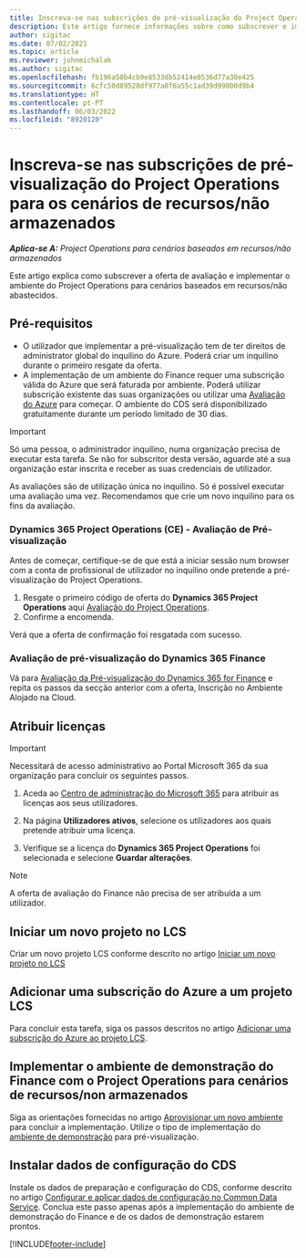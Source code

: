 ```yaml
---
title: Inscreva-se nas subscrições de pré-visualização do Project Operations para os cenários de recursos/não armazenados
description: Este artigo fornece informações sobre como subscrever e implementar o Project Operations para cenários baseados em recursos/não abastecidos.
author: sigitac
ms.date: 07/02/2021
ms.topic: article
ms.reviewer: johnmichalak
ms.author: sigitac
ms.openlocfilehash: fb196a50b4cb9e8533db52414e8536d77a30e425
ms.sourcegitcommit: 6cfc50d89528df977a8f6a55c1ad39d99800d9b4
ms.translationtype: HT
ms.contentlocale: pt-PT
ms.lasthandoff: 06/03/2022
ms.locfileid: "8920120"
---
```

# <a name="sign-up-for-project-operations-preview-subscriptions-for-resource-non-stocked-scenarios"></a>Inscreva-se nas subscrições de pré-visualização do Project Operations para os cenários de recursos/não armazenados

_**Aplica-se A:** Project Operations para cenários baseados em recursos/não armazenados_



Este artigo explica como subscrever a oferta de avaliação e implementar o ambiente do Project Operations para cenários baseados em recursos/não abastecidos.

## <a name="prerequisites"></a>Pré-requisitos
- O utilizador que implementar a pré-visualização tem de ter direitos de administrator global do inquilino do Azure. Poderá criar um inquilino durante o primeiro resgate da oferta. 
- A implementação de um ambiente do Finance requer uma subscrição válida do Azure que será faturada por ambiente. Poderá utilizar subscrição existente das suas organizações ou utilizar uma [Avaliação do Azure](https://azure.microsoft.com/free/) para começar. O ambiente do CDS será disponibilizado gratuitamente durante um período limitado de 30 dias.

> [!IMPORTANT]
> Só uma pessoa, o administrador inquilino, numa organização precisa de executar esta tarefa. Se não for subscritor desta versão, aguarde até a sua organização estar inscrita e receber as suas credenciais de utilizador.
> 
> As avaliações são de utilização única no inquilino. Só é possível executar uma avaliação uma vez. Recomendamos que crie um novo inquilino para os fins da avaliação.


### <a name="dynamics-365-project-operations-ce---preview-trial"></a>Dynamics 365 Project Operations (CE) - Avaliação de Pré-visualização 

Antes de começar, certifique-se de que está a iniciar sessão num browser com a conta de profissional de utilizador no inquilino onde pretende a pré-visualização do Project Operations.

1. Resgate o primeiro código de oferta do **Dynamics 365 Project Operations** aqui [Avaliação do Project Operations](https://aka.ms/try-po).
2. Confirme a encomenda.

  Verá que a oferta de confirmação foi resgatada com sucesso.

### <a name="dynamics-365-finance-preview-trial"></a>Avaliação de pré-visualização do Dynamics 365 Finance

Vá para [Avaliação da Pré-visualização do Dynamics 365 for Finance](https://aka.ms/trypoche) e repita os passos da secção anterior com a oferta, Inscrição no Ambiente Alojado na Cloud.  

## <a name="assign-licenses"></a>Atribuir licenças

> [!IMPORTANT]
> Necessitará de acesso administrativo ao Portal Microsoft 365 da sua organização para concluir os seguintes passos.

1. Aceda ao [Centro de administração do Microsoft 365](https://portal.office.com/) para atribuir as licenças aos seus utilizadores.

2. Na página **Utilizadores ativos**, selecione os utilizadores aos quais pretende atribuir uma licença.

3. Verifique se a licença do **Dynamics 365 Project Operations** foi selecionada e selecione **Guardar alterações**.

> [!NOTE]
> A oferta de avaliação do Finance não precisa de ser atribuída a um utilizador.

## <a name="start-a-new-project-in-lcs"></a>Iniciar um novo projeto no LCS

Criar um novo projeto LCS conforme descrito no artigo [Iniciar um novo projeto no LCS](create-lcs-project.md)

## <a name="add-an-azure-subscription-to-an-lcs-project"></a>Adicionar uma subscrição do Azure a um projeto LCS

Para concluir esta tarefa, siga os passos descritos no artigo [Adicionar uma subscrição do Azure ao projeto LCS](resource-add-azure-subscription-lcs-project.md).

## <a name="deploy-finance-demo-environment-with-project-operations-for-resourcenon-stocked-scenarios"></a>Implementar o ambiente de demonstração do Finance com o Project Operations para cenários de recursos/non armazenados

Siga as orientações fornecidas no artigo [Aprovisionar um novo ambiente](resource-provision-new-environment.md) para concluir a implementação. Utilize o tipo de implementação do [ambiente de demonstração](/dynamics365/fin-ops-core/dev-itpro/deployment/deploy-demo-environment) para pré-visualização. 

## <a name="install-cds-setup-and-configuration-data"></a>Instalar dados de configuração do CDS

Instale os dados de preparação e configuração do CDS, conforme descrito no artigo [Configurar e aplicar dados de configuração no Common Data Service](resource-apply-pro-setup-config-data.md).
Conclua este passo apenas após a implementação do ambiente de demonstração do Finance e de os dados de demonstração estarem prontos.


[!INCLUDE[footer-include](../includes/footer-banner.md)]
